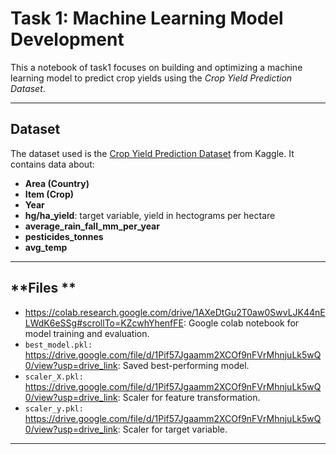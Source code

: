 
# Task 1: Machine Learning Model Development

This a notebook of task1 focuses on building and optimizing a machine learning model to predict crop yields using the *Crop Yield Prediction Dataset*.

---
## **Dataset**
The dataset used is the [Crop Yield Prediction Dataset](https://www.kaggle.com/datasets/mrigaankjaswal/crop-yield-prediction-dataset/data) from Kaggle. It contains data about:
- **Area (Country)**
- **Item (Crop)**
- **Year**
- **hg/ha_yield**: target variable, yield in hectograms per hectare
- **average_rain_fall_mm_per_year**
- **pesticides_tonnes**
- **avg_temp**
---
## **Files **
- https://colab.research.google.com/drive/1AXeDtGu2T0aw0SwvLJK44nELWdK6eSSg#scrollTo=KZcwhYhenfFE: Google colab notebook for model training and evaluation.
- `best_model.pkl:` https://drive.google.com/file/d/1Pif57Jgaamm2XCOf9nFVrMhnjuLk5wQ0/view?usp=drive_link: Saved best-performing model.
- `scaler_X.pkl:` https://drive.google.com/file/d/1Pif57Jgaamm2XCOf9nFVrMhnjuLk5wQ0/view?usp=drive_link: Scaler for feature transformation.
- `scaler_y.pkl:` https://drive.google.com/file/d/1Pif57Jgaamm2XCOf9nFVrMhnjuLk5wQ0/view?usp=drive_link: Scaler for target variable.

---